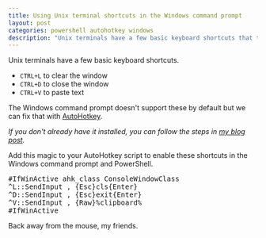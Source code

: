 ```yaml
---
title: Using Unix terminal shortcuts in the Windows command prompt
layout: post
categories: powershell autohotkey windows
description: "Unix terminals have a few basic keyboard shortcuts that the Windows command prompt doesn't support. I'll show you how to fix that with AutoHotkey."
---
```


Unix terminals have a few basic keyboard shortcuts.

* `CTRL+L` to clear the window
* `CTRL+D` to close the window
* `CTRL+V` to paste text

The Windows command prompt doesn't support these by default but we can fix that with [AutoHotkey](http://www.autohotkey.com).

_If you don't already have it installed, you can follow the steps in [my blog post]({{site.url}}/2011/use-autohotkey-to-remap-your-numpad-keys-to-something-useful/)._

Add this magic to your AutoHotkey script to enable these shortcuts in the Windows command prompt and PowerShell.

<pre>#IfWinActive ahk_class ConsoleWindowClass
^L::SendInput , {Esc}cls{Enter}
^D::SendInput , {Esc}exit{Enter}
^V::SendInput , {Raw}%clipboard%
#IfWinActive</pre>

Back away from the mouse, my friends.